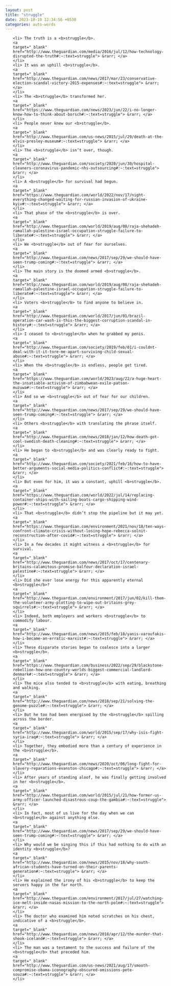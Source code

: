 ```yaml
---
layout: post
title: "struggle"
date: 2023-10-10 12:34:56 +0530
categories: auto-words
---
```

<ol>

    <li> The truth is a <b>struggle</b>.
    <a 
    target="_blank" 
    href="http://www.theguardian.com/media/2016/jul/12/how-technology-disrupted-the-truth#:~:text=struggle"> &rarr; </a>
    </li>
    <li> It was an uphill <b>struggle</b>.
    <a 
    target="_blank" 
    href="http://www.theguardian.com/news/2017/mar/23/conservative-election-scandal-victory-2015-expenses#:~:text=struggle"> &rarr; </a>
    </li>
    <li> The <b>struggle</b> transformed her.
    <a 
    target="_blank" 
    href="https://www.theguardian.com/news/2023/jun/22/i-no-longer-know-how-to-think-about-borsch#:~:text=struggle"> &rarr; </a>
    </li>
    <li> People never knew our <b>struggle</b>.
    <a 
    target="_blank" 
    href="http://www.theguardian.com/us-news/2015/jul/29/death-at-the-elvis-presley-museum#:~:text=struggle"> &rarr; </a>
    </li>
    <li> The <b>struggle</b> isn’t over, though.
    <a 
    target="_blank" 
    href="http://www.theguardian.com/society/2020/jun/30/hospital-cleaners-coronavirus-pandemic-nhs-outsourcing#:~:text=struggle"> &rarr; </a>
    </li>
    <li> A <b>struggle</b> for survival had begun.
    <a 
    target="_blank" 
    href="https://www.theguardian.com/world/2022/nov/17/night-everything-changed-waiting-for-russian-invasion-of-ukraine-kyiv#:~:text=struggle"> &rarr; </a>
    </li>
    <li> That phase of the <b>struggle</b> is over.
    <a 
    target="_blank" 
    href="http://www.theguardian.com/world/2019/aug/08/raja-shehadeh-ramallah-palestine-israel-occupation-struggle-failure-to-liberate#:~:text=struggle"> &rarr; </a>
    </li>
    <li> We <b>struggle</b> out of fear for ourselves.
    <a 
    target="_blank" 
    href="http://www.theguardian.com/news/2017/sep/29/we-should-have-seen-trump-coming#:~:text=struggle"> &rarr; </a>
    </li>
    <li> The main story is the doomed armed <b>struggle</b>.
    <a 
    target="_blank" 
    href="http://www.theguardian.com/world/2019/aug/08/raja-shehadeh-ramallah-palestine-israel-occupation-struggle-failure-to-liberate#:~:text=struggle"> &rarr; </a>
    </li>
    <li> Voters <b>struggle</b> to find anyone to believe in.
    <a 
    target="_blank" 
    href="http://www.theguardian.com/world/2017/jun/01/brazil-operation-car-wash-is-this-the-biggest-corruption-scandal-in-history#:~:text=struggle"> &rarr; </a>
    </li>
    <li> I ceased to <b>struggle</b> when he grabbed my penis.
    <a 
    target="_blank" 
    href="http://www.theguardian.com/society/2019/feb/01/i-couldnt-deal-with-it-it-tore-me-apart-surviving-child-sexual-abuse#:~:text=struggle"> &rarr; </a>
    </li>
    <li> When the <b>struggle</b> is endless, people get tired.
    <a 
    target="_blank" 
    href="https://www.theguardian.com/world/2023/aug/22/a-huge-heart-the-insatiable-activism-of-zimbabwean-exile-patson-muzuwa#:~:text=struggle"> &rarr; </a>
    </li>
    <li> And so we <b>struggle</b> out of fear for our children.
    <a 
    target="_blank" 
    href="http://www.theguardian.com/news/2017/sep/29/we-should-have-seen-trump-coming#:~:text=struggle"> &rarr; </a>
    </li>
    <li> Others <b>struggle</b> with translating the phrase itself.
    <a 
    target="_blank" 
    href="http://www.theguardian.com/news/2018/jan/12/how-death-got-cool-swedish-death-cleaning#:~:text=struggle"> &rarr; </a>
    </li>
    <li> He began to <b>struggle</b> and was clearly ready to fight.
    <a 
    target="_blank" 
    href="http://www.theguardian.com/society/2021/feb/16/how-to-have-better-arguments-social-media-politics-conflict#:~:text=struggle"> &rarr; </a>
    </li>
    <li> But even for him, it was a constant, uphill <b>struggle</b>.
    <a 
    target="_blank" 
    href="https://www.theguardian.com/world/2022/jul/14/replacing-container-ships-with-sailing-boats-cargo-shipping-wind-power#:~:text=struggle"> &rarr; </a>
    </li>
    <li> That <b>struggle</b> didn’t stop the pipeline but it may yet.
    <a 
    target="_blank" 
    href="https://www.theguardian.com/environment/2021/nov/18/ten-ways-confront-climate-crisis-without-losing-hope-rebecca-solnit-reconstruction-after-covid#:~:text=struggle"> &rarr; </a>
    </li>
    <li> In a few decades it might witness a <b>struggle</b> for survival.
    <a 
    target="_blank" 
    href="http://www.theguardian.com/news/2017/oct/17/centenary-britains-calamitous-promise-balfour-declaration-israel-palestine#:~:text=struggle"> &rarr; </a>
    </li>
    <li> Did she ever lose energy for this apparently eternal <b>struggle</b>?
    <a 
    target="_blank" 
    href="http://www.theguardian.com/environment/2017/jun/02/kill-them-the-volunteer-army-plotting-to-wipe-out-britains-grey-squirrels#:~:text=struggle"> &rarr; </a>
    </li>
    <li> Indeed, both employers and workers <b>struggle</b> to commodify labour.
    <a 
    target="_blank" 
    href="http://www.theguardian.com/news/2015/feb/18/yanis-varoufakis-how-i-became-an-erratic-marxist#:~:text=struggle"> &rarr; </a>
    </li>
    <li> These disparate stories began to coalesce into a larger <b>struggle</b>.
    <a 
    target="_blank" 
    href="https://www.theguardian.com/business/2022/sep/29/blackstone-rebellion-how-one-country-worlds-biggest-commercial-landlord-denmark#:~:text=struggle"> &rarr; </a>
    </li>
    <li> The mice also tended to <b>struggle</b> with eating, breathing and walking.
    <a 
    target="_blank" 
    href="http://www.theguardian.com/news/2018/sep/21/solving-the-genome-puzzle#:~:text=struggle"> &rarr; </a>
    </li>
    <li> But he too had been energised by the <b>struggle</b> spilling across the border.
    <a 
    target="_blank" 
    href="http://www.theguardian.com/world/2015/sep/17/why-isis-fight-syria-iraq#:~:text=struggle"> &rarr; </a>
    </li>
    <li> Together, they embodied more than a century of experience in the <b>struggle</b>.
    <a 
    target="_blank" 
    href="http://www.theguardian.com/news/2020/oct/06/long-fight-for-slavery-reparations-evanston-chicago#:~:text=struggle"> &rarr; </a>
    </li>
    <li> After years of standing aloof, he was finally getting involved in her <b>struggle</b>.
    <a 
    target="_blank" 
    href="http://www.theguardian.com/world/2015/jul/21/how-former-us-army-officer-launched-disastrous-coup-the-gambia#:~:text=struggle"> &rarr; </a>
    </li>
    <li> In fact, most of us live for the day when we can <b>struggle</b> against anything else.
    <a 
    target="_blank" 
    href="http://www.theguardian.com/news/2017/sep/29/we-should-have-seen-trump-coming#:~:text=struggle"> &rarr; </a>
    </li>
    <li> Why would we be singing this if this had nothing to do with an identity <b>struggle</b>?
    <a 
    target="_blank" 
    href="http://www.theguardian.com/news/2015/nov/18/why-south-african-students-have-turned-on-their-parents-generation#:~:text=struggle"> &rarr; </a>
    </li>
    <li> He explained the irony of his <b>struggle</b> to keep the servers happy in the far north.
    <a 
    target="_blank" 
    href="http://www.theguardian.com/environment/2017/jul/27/watching-ice-melt-inside-nasas-mission-to-the-north-pole#:~:text=struggle"> &rarr; </a>
    </li>
    <li> The doctor who examined him noted scratches on his chest, indicative of a <b>struggle</b>.
    <a 
    target="_blank" 
    href="http://www.theguardian.com/news/2018/apr/12/the-murder-that-shook-iceland#:~:text=struggle"> &rarr; </a>
    </li>
    <li> The man was a testament to the success and failure of the <b>struggle</b> that preceded him.
    <a 
    target="_blank" 
    href="http://www.theguardian.com/us-news/2021/aug/17/smooth-compromise-obama-iconography-obscured-omissions-pete-souza#:~:text=struggle"> &rarr; </a>
    </li>